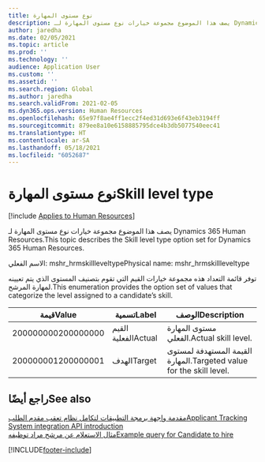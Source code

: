 ```yaml
---
title: نوع مستوى المهارة
description: يصف هذا الموضوع مجموعة خيارات نوع مستوى المهارة لـ Dynamics 365 Human Resources.
author: jaredha
ms.date: 02/05/2021
ms.topic: article
ms.prod: ''
ms.technology: ''
audience: Application User
ms.custom: ''
ms.assetid: ''
ms.search.region: Global
ms.author: jaredha
ms.search.validFrom: 2021-02-05
ms.dyn365.ops.version: Human Resources
ms.openlocfilehash: 65e97f8ae4ff1ecc2f4ed31d693e6f43eb3194ff
ms.sourcegitcommit: 879ee8a10e6158885795dce4b3db5077540eec41
ms.translationtype: HT
ms.contentlocale: ar-SA
ms.lasthandoff: 05/18/2021
ms.locfileid: "6052687"
---
```

# <a name="skill-level-type"></a><span data-ttu-id="c2732-103">نوع مستوى المهارة</span><span class="sxs-lookup"><span data-stu-id="c2732-103">Skill level type</span></span>

[!include [Applies to Human Resources](../includes/applies-to-hr.md)]

<span data-ttu-id="c2732-104">يصف هذا الموضوع مجموعة خيارات نوع مستوى المهارة لـ Dynamics 365 Human Resources.</span><span class="sxs-lookup"><span data-stu-id="c2732-104">This topic describes the Skill level type option set for Dynamics 365 Human Resources.</span></span>

<span data-ttu-id="c2732-105">الاسم الفعلي: mshr_hrmskillleveltype</span><span class="sxs-lookup"><span data-stu-id="c2732-105">Physical name: mshr_hrmskillleveltype</span></span>

<span data-ttu-id="c2732-106">توفر قائمة التعداد هذه مجموعة خيارات القيم التي تقوم بتصنيف المستوى الذي يتم تعيينه لمهارة المرشح.</span><span class="sxs-lookup"><span data-stu-id="c2732-106">This enumeration provides the option set of values that categorize the level assigned to a candidate’s skill.</span></span>

| <span data-ttu-id="c2732-107">قيمة</span><span class="sxs-lookup"><span data-stu-id="c2732-107">Value</span></span> | <span data-ttu-id="c2732-108">تسمية</span><span class="sxs-lookup"><span data-stu-id="c2732-108">Label</span></span> | <span data-ttu-id="c2732-109">الوصف</span><span class="sxs-lookup"><span data-stu-id="c2732-109">Description</span></span> |
| --- | --- | --- |
| <span data-ttu-id="c2732-110">200000000</span><span class="sxs-lookup"><span data-stu-id="c2732-110">200000000</span></span> | <span data-ttu-id="c2732-111">القيم الفعلية</span><span class="sxs-lookup"><span data-stu-id="c2732-111">Actual</span></span> | <span data-ttu-id="c2732-112">مستوى المهارة الفعلي.</span><span class="sxs-lookup"><span data-stu-id="c2732-112">Actual skill level.</span></span> |
| <span data-ttu-id="c2732-113">200000001</span><span class="sxs-lookup"><span data-stu-id="c2732-113">200000001</span></span> | <span data-ttu-id="c2732-114">الهدف</span><span class="sxs-lookup"><span data-stu-id="c2732-114">Target</span></span> | <span data-ttu-id="c2732-115">القيمة المستهدفة لمستوى المهارة.</span><span class="sxs-lookup"><span data-stu-id="c2732-115">Targeted value for the skill level.</span></span> |

## <a name="see-also"></a><span data-ttu-id="c2732-116">راجع أيضًا</span><span class="sxs-lookup"><span data-stu-id="c2732-116">See also</span></span>

[<span data-ttu-id="c2732-117">مقدمة واجهة برمجة التطبيقات لتكامل نظام تعقب مقدم الطلب</span><span class="sxs-lookup"><span data-stu-id="c2732-117">Applicant Tracking System integration API introduction</span></span>](hr-admin-integration-ats-api-introduction.md)<br>
[<span data-ttu-id="c2732-118">مثال الاستعلام عن مرشح مراد توظيفه</span><span class="sxs-lookup"><span data-stu-id="c2732-118">Example query for Candidate to hire</span></span>](hr-admin-integration-ats-api-candidate-to-hire-example-query.md)



[!INCLUDE[footer-include](../includes/footer-banner.md)]